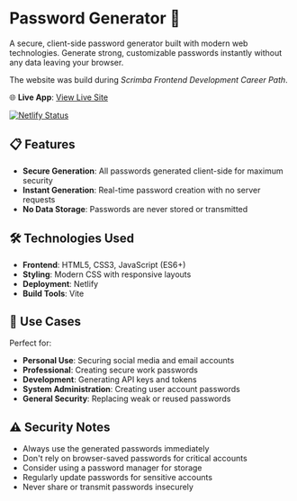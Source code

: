 # Password Generator 🔐

A secure, client-side password generator built with modern web technologies. Generate strong, customizable passwords instantly without any data leaving your browser.

The website was build during *Scrimba Frontend Development Career Path*.

🌐 **Live App**: [View Live Site](https://password-generate-mm.netlify.app/)

[![Netlify Status](https://api.netlify.com/api/v1/badges/9e16c443-26ec-4dea-9da3-b72d3a3bb6be/deploy-status)](https://app.netlify.com/projects/password-generate-mm/deploys)

## 📋 Features

- **Secure Generation**: All passwords generated client-side for maximum security
- **Instant Generation**: Real-time password creation with no server requests
- **No Data Storage**: Passwords are never stored or transmitted

## 🛠️ Technologies Used

- **Frontend**: HTML5, CSS3, JavaScript (ES6+)
- **Styling**: Modern CSS with responsive layouts
- **Deployment**: Netlify
- **Build Tools**: Vite

## 🎯 Use Cases

Perfect for:
- **Personal Use**: Securing social media and email accounts
- **Professional**: Creating secure work passwords
- **Development**: Generating API keys and tokens
- **System Administration**: Creating user account passwords
- **General Security**: Replacing weak or reused passwords

## ⚠️ Security Notes

- Always use the generated passwords immediately
- Don't rely on browser-saved passwords for critical accounts
- Consider using a password manager for storage
- Regularly update passwords for sensitive accounts
- Never share or transmit passwords insecurely
